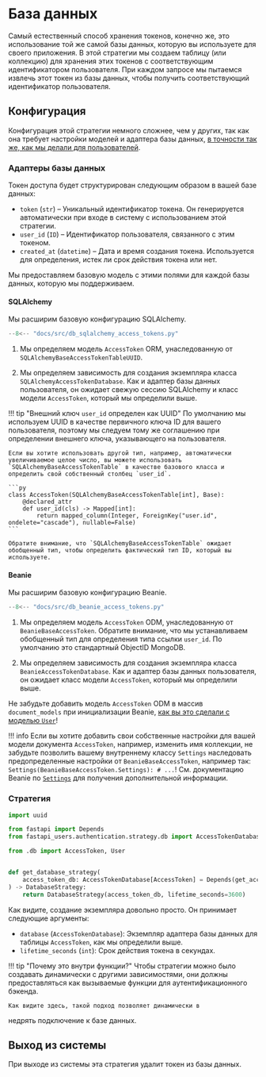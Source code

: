 # База данных

Самый естественный способ хранения токенов, конечно же, это использование той же самой базы данных, которую вы используете для своего приложения. В этой стратегии мы создаем таблицу (или коллекцию) для хранения этих токенов с соответствующим идентификатором пользователя. При каждом запросе мы пытаемся извлечь этот токен из базы данных, чтобы получить соответствующий идентификатор пользователя.

## Конфигурация

Конфигурация этой стратегии немного сложнее, чем у других, так как она требует настройки моделей и адаптера базы данных, [в точности так же, как мы делали для пользователей](../../overview.md#user-model-and-database-adapters).

### Адаптеры базы данных

Токен доступа будет структурирован следующим образом в вашей базе данных:

* `token` (`str`) – Уникальный идентификатор токена. Он генерируется автоматически при входе в систему с использованием этой стратегии.
* `user_id` (`ID`) – Идентификатор пользователя, связанного с этим токеном.
* `created_at` (`datetime`) – Дата и время создания токена. Используется для определения, истек ли срок действия токена или нет.

Мы предоставляем базовую модель с этими полями для каждой базы данных, которую мы поддерживаем.

#### SQLAlchemy

Мы расширим базовую конфигурацию SQLAlchemy.

```py hl_lines="5-8 23-24 45-48"
--8<-- "docs/src/db_sqlalchemy_access_tokens.py"
```

1. Мы определяем модель `AccessToken` ORM, унаследованную от `SQLAlchemyBaseAccessTokenTableUUID`.

2. Мы определяем зависимость для создания экземпляра класса `SQLAlchemyAccessTokenDatabase`. Как и адаптер базы данных пользователя, он ожидает свежую сессию SQLAlchemy и класс модели `AccessToken`, который мы определили выше.

!!! tip "Внешний ключ `user_id` определен как UUID"
    По умолчанию мы используем UUID в качестве первичного ключа ID для вашего пользователя, поэтому мы следуем тому же соглашению при определении внешнего ключа, указывающего на пользователя.

    Если вы хотите использовать другой тип, например, автоматически увеличиваемое целое число, вы можете использовать `SQLAlchemyBaseAccessTokenTable` в качестве базового класса и определить свой собственный столбец `user_id`.

    ```py
    class AccessToken(SQLAlchemyBaseAccessTokenTable[int], Base):
        @declared_attr
        def user_id(cls) -> Mapped[int]:
            return mapped_column(Integer, ForeignKey("user.id", ondelete="cascade"), nullable=False)
    ```

    Обратите внимание, что `SQLAlchemyBaseAccessTokenTable` ожидает обобщенный тип, чтобы определить фактический тип ID, который вы используете.

#### Beanie

Мы расширим базовую конфигурацию Beanie.

```py hl_lines="4-7 20-21 28-29"
--8<-- "docs/src/db_beanie_access_tokens.py"
```

1. Мы определяем модель `AccessToken` ODM, унаследованную от `BeanieBaseAccessToken`. Обратите внимание, что мы устанавливаем обобщенный тип для определения типа ссылки `user_id`. По умолчанию это стандартный ObjectID MongoDB.

2. Мы определяем зависимость для создания экземпляра класса `BeanieAccessTokenDatabase`. Как и адаптер базы данных пользователя, он ожидает класс модели `AccessToken`, который мы определили выше.

Не забудьте добавить модель `AccessToken` ODM в массив `document_models` при инициализации Beanie, [как вы это сделали с моделью `User`](../../databases/beanie.md#initialize-beanie)!

!!! info
    Если вы хотите добавить свои собственные настройки для вашей модели документа `AccessToken`, например, изменить имя коллекции, не забудьте позволить вашему внутреннему классу `Settings` наследовать предопределенные настройки от `BeanieBaseAccessToken`, например так: `Settings(BeanieBaseAccessToken.Settings): # ...`! См. документацию Beanie по [`Settings`](https://beanie-odm.dev/tutorial/defining-a-document/#settings) для получения дополнительной информации.

### Стратегия

```py
import uuid

from fastapi import Depends
from fastapi_users.authentication.strategy.db import AccessTokenDatabase, DatabaseStrategy

from .db import AccessToken, User


def get_database_strategy(
    access_token_db: AccessTokenDatabase[AccessToken] = Depends(get_access_token_db),
) -> DatabaseStrategy:
    return DatabaseStrategy(access_token_db, lifetime_seconds=3600)
```

Как видите, создание экземпляра довольно просто. Он принимает следующие аргументы:

* `database` (`AccessTokenDatabase`): Экземпляр адаптера базы данных для таблицы `AccessToken`, как мы определили выше.
* `lifetime_seconds` (`int`): Срок действия токена в секундах.

!!! tip "Почему это внутри функции?"
    Чтобы стратегии можно было создавать динамически с другими зависимостями, они должны предоставляться как вызываемые функции для аутентификационного бэкенда.

    Как видите здесь, такой подход позволяет динамически в

недрять подключение к базе данных.

## Выход из системы

При выходе из системы эта стратегия удалит токен из базы данных.
